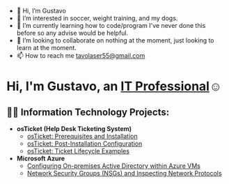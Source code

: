 - 👋 Hi, I’m Gustavo
- 👀 I’m interested in soccer, weight training, and my dogs.
- 🌱 I’m currently learning how to code/program I've never done this before so any advise would be helpful.
- 💞️ I’m looking to collaborate on nothing at the moment, just looking to learn at the moment.
- 📫 How to reach me tavolaser55@gmail.com
<h1>Hi, I'm Gustavo, an <a href="https://www.linkedin.com/in/gustavo-adame-b0449021a/?trk=public_profile-settings_edit-profile-content">IT Professional</a>☺</h1>

<h2>👨‍💻 Information Technology Projects:</h2>

- <b>osTicket (Help Desk Ticketing System)</b>
  - [osTicket: Prerequisites and Installation](https://github.com/g1tavoi7/osticket-prereqs)
  - [osTicket: Post-Installation Configuration](https://github.com/g1tavo7/post-install-config)
  - [osTicket: Ticket Lifecycle Examples](https://github.com/g1tavo7/ticket-lifecycle)
- <b>Microsoft Azure</b>
  - [Configuring On-premises Active Directory within Azure VMs](https://github.com/g1tavo7/configure-ad)
  - [Network Security Groups (NSGs) and Inspecting Network Protocols](https://github.com/g1tavo7/azure-network-protocols)

